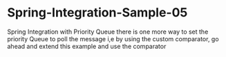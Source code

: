 # Spring-Integration-Sample-05
Spring Integration with Priority Queue 
there is one more way to set the priority Queue to poll the message 
i,e by using the custom comparator, go ahead and extend this example and use the comparator